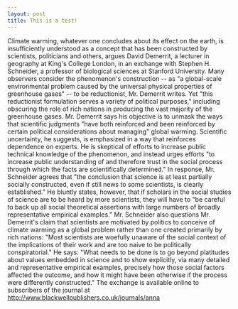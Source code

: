 ```yaml
---
layout: post
title: This is a test!
---
```


Climate warming, whatever one concludes about its effect on the earth, is insufficiently understood as a concept that has been constructed by scientists, politicians and others, argues David Demerrit, a lecturer in geography at King's College London, in an exchange with Stephen H. Schneider, a professor of biological sciences at Stanford University. Many observers consider the phenomenon's construction -- as "a global-scale environmental problem caused by the universal physical properties of greenhouse gases" -- to be reductionist, Mr. Demerrit writes. Yet "this reductionist formulation serves a variety of political purposes," including obscuring the role of rich nations in producing the vast majority of the greenhouse gases. Mr. Demerrit says his objective is to unmask the ways that scientific judgments "have both reinforced and been reinforced by certain political considerations about managing" global warming. Scientific uncertainty, he suggests, is emphasized in a way that reinforces dependence on experts. He is skeptical of efforts to increase public technical knowledge of the phenomenon, and instead urges efforts "to increase public understanding of and therefore trust in the social process through which the facts are scientifically determined." In response, Mr. Schneider agrees that "the conclusion that science is at least partially socially constructed, even if still news to some scientists, is clearly established." He bluntly states, however, that if scholars in the social studies of science are to be heard by more scientists, they will have to "be careful to back up all social theoretical assertions with large numbers of broadly representative empirical examples." Mr. Schneider also questions Mr. Demerrit's claim that scientists are motivated by politics to conceive of climate warming as a global problem rather than one created primarily by rich nations: "Most scientists are woefully unaware of the social context of the implications of their work and are too naive to be politically conspiratorial." He says: "What needs to be done is to go beyond platitudes about values embedded in science and to show explicitly, via many detailed and representative empirical examples, precisely how those social factors affected the outcome, and how it might have been otherwise if the process were differently constructed." The exchange is available online to subscribers of the journal at http://www.blackwellpublishers.co.uk/journals/anna
